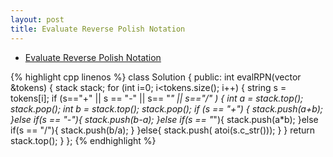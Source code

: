 ```yaml
---
layout: post
title: Evaluate Reverse Polish Notation 
---
```


* [Evaluate Reverse Polish Notation](https://oj.leetcode.com/problems/evaluate-reverse-polish-notation/)

{% highlight cpp linenos %}
class Solution {
public:
    int evalRPN(vector<string> &tokens) {
        stack<int> stack;
        for (int i=0; i<tokens.size(); i++) {
            string s = tokens[i];
            if (s=="+" || s == "-" || s== "*" || s=="/" ) {
                int a = stack.top();
                stack.pop();
                int b = stack.top();
                stack.pop();
                if (s == "+") {
                    stack.push(a+b);
                }else if(s == "-"){
                    stack.push(b-a);
                }else if(s == "*"){
                    stack.push(a*b);
                }else if(s == "/"){
                    stack.push(b/a);
                }
            }else{
                stack.push( atoi(s.c_str()));
            }
        }
        return stack.top();
    }
};
{% endhighlight %}
